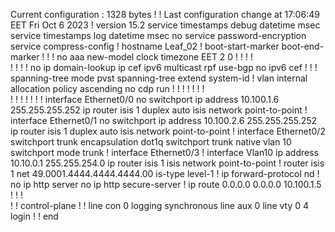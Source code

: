 Current configuration : 1328 bytes
!
! Last configuration change at 17:06:49 EET Fri Oct 6 2023
!
version 15.2
service timestamps debug datetime msec
service timestamps log datetime msec
no service password-encryption
service compress-config
!
hostname Leaf_02
!
boot-start-marker
boot-end-marker
!
!
!
no aaa new-model
clock timezone EET 2 0
!
!
!
!         
!
!
!
!
no ip domain-lookup
ip cef
ipv6 multicast rpf use-bgp
no ipv6 cef
!
!
!
spanning-tree mode pvst
spanning-tree extend system-id
!
vlan internal allocation policy ascending
no cdp run
!
! 
!
!
!
!
!         
!
!
!
!
!
!
!
interface Ethernet0/0
 no switchport
 ip address 10.100.1.6 255.255.255.252
 ip router isis 1
 duplex auto
 isis network point-to-point 
!
interface Ethernet0/1
 no switchport
 ip address 10.100.2.6 255.255.255.252
 ip router isis 1
 duplex auto
 isis network point-to-point 
!
interface Ethernet0/2
 switchport trunk encapsulation dot1q
 switchport trunk native vlan 10
 switchport mode trunk
!
interface Ethernet0/3
!
interface Vlan10
 ip address 10.10.0.1 255.255.254.0
 ip router isis 1
 isis network point-to-point 
!
router isis 1
 net 49.0001.4444.4444.4444.00
 is-type level-1
!
ip forward-protocol nd
!
no ip http server
no ip http secure-server
!
ip route 0.0.0.0 0.0.0.0 10.100.1.5
!
!
!         
!
!
control-plane
!
!
line con 0
 logging synchronous
line aux 0
line vty 0 4
 login
!
!
end